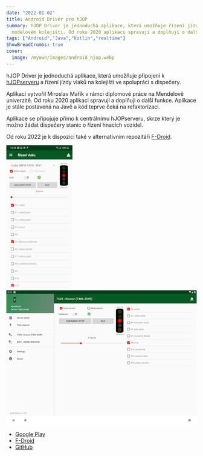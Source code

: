 ```yaml
---
date: "2022-01-02"
title: Android Driver pro hJOP
summary: hJOP Driver je jednoduchá aplikace, která umožňuje řízení jízdy vlaků na
  modelovém kolejišti. Od roku 2020 aplikaci spravuji a doplňuji o další funkce.
tags: ["Android","Java","Kotlin","realtime"]
ShowBreadCrumbs: true
cover:
  image: /myown/images/android_hjop.webp
---
```


hJOP Driver je jednoduchá aplikace, která umožňuje připojení k [hJOPserveru](http://hjop.kmz-brno.cz) a řízení jízdy vlaků na kolejišti ve spolupráci s dispečery.

Aplikaci vytvořil Miroslav Mařík v rámci diplomové práce na Mendelově univerzitě. Od roku 2020 aplikaci spravuji a doplňuji o další funkce. Aplikace je stále postavená na Javě a kód teprve čeká na refaktorizaci.

Aplikace se připojuje přímo k centrálnímu hJOPserveru, skrze který je možno žádat dispečery stanic o řízení hnacích vozidel.

Od roku 2022 je k dispozici také v alternativním repozitáři [F-Droid](https://f-droid.org).

![hJOPandroidDriver train controller](/myown/images/android_hjop.webp)
![hJOPandroidDriver train controller for tablets](/myown/images/android_hjop2.webp)

 - [Google Play](https://play.google.com/store/apps/details?id=cz.mendelu.xmarik.train_manager)
 - [F-Droid](https://f-droid.org/en/packages/cz.mendelu.xmarik.train_manager)
 - [GitHub](https://github.com/kmzbrnoI/hJOPandroidDriver)
